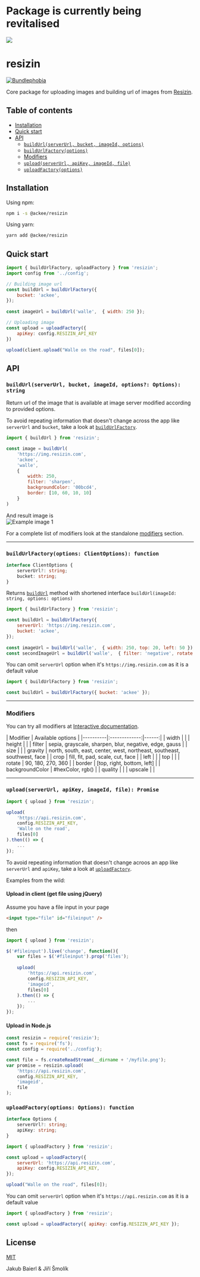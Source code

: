 # Package is currently being revitalised

![](http://static1.1.sqspcdn.com/static/f/207938/4844797/1258911333857/12345under.jpg)


# resizin
[![Bundlephobia](https://img.shields.io/bundlephobia/minzip/resizin.svg)](https://bundlephobia.com/result?p=resizin)

Core package for uploading images and building url of images from [Resizin](https://resizin.com).

## Table of contents

* [Installation](#installation)
* [Quick start](#quick-start)
* [API](#api)
    * [`buildUrl(serverUrl, bucket, imageId, options)`](#buildurlserverurl-bucket-imageid-options-options-string)
    * [`buildUrlFactory(options)`](#buildurlfactoryoptions-clientoptions-function)
    * [Modifiers](#modifiers)
    * [`upload(serverUrl, apiKey, imageId, file)`](#uploadserverurl-apikey-imageid-file-promise)
    * [`uploadFactory(options)`](#uploadfactoryoptions-options-function)

## Installation

Using npm:

```sh
npm i -s @ackee/resizin
```

Using yarn:

```sh
yarn add @ackee/resizin
```

## Quick start

```javascript
import { buildUrlFactory, uploadFactory } from 'resizin';
import config from '../config';

// Building image url
const buildUrl = buildUrlFactory({
    bucket: 'ackee',
});
 
const imageUrl = buildUrl('walle',  { width: 250 });

// Uploading image
const upload = uploadFactory({
    apiKey: config.RESIZIN_API_KEY
})

upload(client.upload("Walle on the road", files[0]);
```

## API

### `buildUrl(serverUrl, bucket, imageId, options?: Options): string`

Return url of the image that is available at image server modified according to provided options.  

To avoid repeating information that doesn't change across the app like `serverUrl` and `bucket`, take a look at [`buildUrlFactory`](#buildurlfactoryoptions-clientoptions-function).

```js
import { buildUrl } from 'resizin';

const image = buildUrl(
    'https://img.resizin.com',
    'ackee',
    'walle', 
    {
        width: 250, 
        filter: 'sharpen', 
        backgroundColor: '00bcd4',
        border: [10, 60, 10, 10]
    }
)
```

And result image is  
![Example image 1](https://img.resizin.com/ackee/image/w_250-f_sharpen-b_10_10_10_60-bg_00bcd4/walle)

For a complete list of modifiers look at the standalone [modifiers](#modifiers) section.

___

### `buildUrlFactory(options: ClientOptions): function`

```typescript
interface ClientOptions {
    serverUrl?: string;
    bucket: string;
}
```

Returns [`buildUrl`](#buildurlserverurl-bucket-imageid-options-options-string) method with shortened interface `buildUrl(imageId: string, options: options)`

```js
import { buildUrlFactory } from 'resizin';

const buildUrl = buildUrlFactory({
    serverUrl: 'https://img.resizin.com',
    bucket: 'ackee',
});
 
const imageUrl = buildUrl('walle',  { width: 250, top: 20, left: 50 });
const secondImageUrl = buildUrl('walle',  { filter: 'negative', rotate: 180 });
```

You can omit `serverUrl` option when it's  `https://img.resizin.com` as it is a default value

```js
import { buildUrlFactory } from 'resizin';

const buildUrl = buildUrlFactory({ bucket: 'ackee' });
```

___

### Modifiers
You can try all modifiers at <a href="https://resizin.com/" target="_blank">Interactive documentation</a>.

| Modifier   |       Available options |
|----------|:-------------:|------:|
| width | |
| height | |
| filter | sepia, grayscale, sharpen, blur, negative, edge, gauss |
| size | |
| gravity | north, south, east, center, west, northeast, southeast, southwest, face |
| crop | fill, fit, pad, scale, cut, face |
| left | |
| top | |
| rotate | 90, 180, 270, 360 |
| border | [top, right, bottom, left] |
| backgroundColor | #hexColor, rgb() |
| quality | |
| upscale | |

___


### `upload(serverUrl, apiKey, imageId, file): Promise`

```js
import { upload } from 'resizin';

upload(
    'https://api.resizin.com',
    config.RESIZIN_API_KEY,
    'Walle on the road',
    files[0]
).then(() => {
    ...
});
```

To avoid repeating information that doesn't change acroos an app like `serverUrl` and `apiKey`, take a look at [`uploadFactory`](#uploadfactoryoptions-options-function).

    
Examples from the wild:

#### Upload in client (get file using jQuery)

Assume you have a file input in your page

```HTML
<input type="file" id="fileinput" />
```

then

```js
import { upload } from 'resizin';

$('#fileinput').live('change', function(){ 
    var files = $('#fileinput').prop('files');
    
    upload(
        'https://api.resizin.com',
        config.RESIZIN_API_KEY,
        'imageid', 
        files[0]
    ).then(() => {
        ...      
    });
});
```

#### Upload in Node.js
```js
const resizin = require('resizin');
const fs = require('fs');
const config = require('../config');

const file = fs.createReadStream(__dirname + '/myfile.png');
var promise = resizin.upload(
    'https://api.resizin.com',
    config.RESIZIN_API_KEY,
    'imageid', 
    file
);
```

### `uploadFactory(options: Options): function`

```typescript
interface Options {
    serverUrl?: string;
    apiKey: string;
}
```

```js
import { uploadFactory } from 'resizin';

const upload = uploadFactory({
    serverUrl: 'https://api.resizin.com', 
    apiKey: config.RESIZIN_API_KEY,
});

upload("Walle on the road", files[0]);
```

You can omit `serverUrl` option when it's  `https://api.resizin.com` as it is a default value

```js
import { uploadFactory } from 'resizin';

const upload = uploadFactory({ apiKey: config.RESIZIN_API_KEY });
```

## License

[MIT](http://opensource.org/licenses/MIT)

Jakub Baierl & Jiří Šmolík
